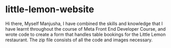 # little-lemon-website
Hi there,
Myself Manjusha, I have combined the skills and knowledge that I have learnt throughout the course of Meta Front End Developer Course, and wrote code to create a form that handles table bookings for the Little Lemon restaurant.
The zip file consists of all the code and images necessary.
